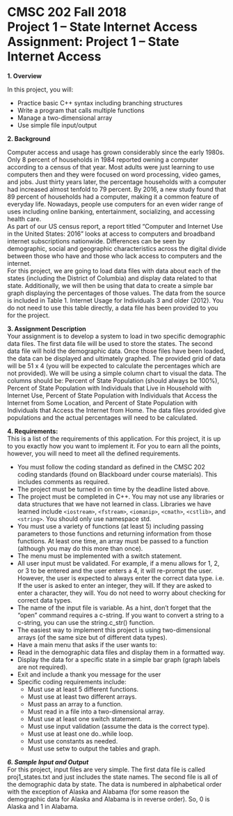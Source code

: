 # CMSC 202 Fall 2018 <br> Project 1 – State Internet Access <br> Assignment: Project 1 – State Internet Access

**1.	Overview**

In this project, you will:
- Practice basic C++ syntax including branching structures
-	Write a program that calls multiple functions
-	Manage a two-dimensional array
-	Use simple file input/output

**2.	Background**

Computer access and usage has grown considerably since the early 1980s. Only 8 percent of households in 1984 reported owning a computer according to a census of that year. Most adults were just learning to use computers then and they were focused on word processing, video games, and jobs. Just thirty years later, the percentage households with a computer had increased almost tenfold to 79 percent. By 2016, a new study found that 89 percent of households had a computer, making it a common feature of everyday life. Nowadays, people use computers for an even wider range of uses including online banking, entertainment, socializing, and accessing health care. <br>
As part of our US census report, a report titled “Computer and Internet Use in the United States: 2016” looks at access to computers and broadband internet subscriptions nationwide. Differences can be seen by demographic, social and geographic characteristics across the digital divide between those who have and those who lack access to computers and the internet. <br>
For this project, we are going to load data files with data about each of the states (including the District of Columbia) and display data related to that state. Additionally, we will then be using that data to create a simple bar graph displaying the percentages of those values.
The data from the source is included in Table 1. Internet Usage for Individuals 3 and older (2012). You do not need to use this table directly, a data file has been provided to you for the project.<br>

**3.	Assignment Description** <br>
Your assignment is to develop a system to load in two specific demographic data files. The first data file will be used to store the states. The second data file will hold the demographic data. Once those files have been loaded, the data can be displayed and ultimately graphed.
The provided grid of data will be 51 x 4 (you will be expected to calculate the percentages which are not provided).
We will be using a simple column chart to visual the data. The columns should be: Percent of State Population (should always be 100%), Percent of State Population with Individuals that Live in Household with Internet Use, Percent of State Population with Individuals that Access the Internet from Some Location, and Percent of State Population with Individuals that Access the Internet from Home. The data files provided give populations and the actual percentages will need to be calculated.
 
**4.	Requirements:**<br>
This is a list of the requirements of this application. For this project, it is up to you exactly how you want to implement it. For you to earn all the points, however, you will need to meet all the defined requirements.<br>
- You must follow the coding standard as defined in the CMSC 202 coding standards (found on Blackboard under course materials). This includes comments as required.
-	The project must be turned in on time by the deadline listed above.
-	The project must be completed in C++. You may not use any libraries or data structures that we have not learned in class. Libraries we have learned include ```<iostream>```, ```<fstream>```, ```<iomanip>```, ```<cmath>```, ```<cstlib>```, and ```<string>```. You should only use namespace std.
- You must use a variety of functions (at least 5) including passing parameters to those functions and returning information from those functions. At least one time, an array must be passed to a function (although you may do this more than once).
-	The menu must be implemented with a switch statement.
-	All user input must be validated. For example, if a menu allows for 1, 2, or 3 to be entered and the user enters a 4, it will re-prompt the user. However, the user is expected to always enter the correct data type. i.e. If the user is asked to enter an integer, they will. If they are asked to enter a character, they will. You do not need to worry about checking for correct data types.
-	The name of the input file is variable. As a hint, don’t forget that the “open” command requires a c-string. If you want to convert a string to a c-string, you can use the string.c_str() function.
-	The easiest way to implement this project is using two-dimensional arrays (of the same size but of different data types). 
-	Have a main menu that asks if the user wants to:
  -	Read in the demographic data files and display them in a formatted way.
  - Display the data for a specific state in a simple bar graph (graph labels are not required).
  - Exit and include a thank you message for the user
- Specific coding requirements include:
  - Must use at least 5 different functions.
  - Must use at least two different arrays.
  - Must pass an array to a function.
  -	Must read in a file into a two-dimensional array.
  -	Must use at least one switch statement.
  -	Must use input validation (assume the data is the correct type).
  - Must use at least one do..while loop.
  - Must use constants as needed.
  - Must use setw to output the tables and graph.

***6.	Sample Input and Output***<br>
For this project, input files are very simple. The first data file is called proj1_states.txt and just includes the state names. 
The second file is all of the demographic data by state. The data is numbered in alphabetical order with the exception of Alaska and Alabama (for some reason the demographic data for Alaska and Alabama is in reverse order). So, 0 is Alaska and 1 in Alabama.
